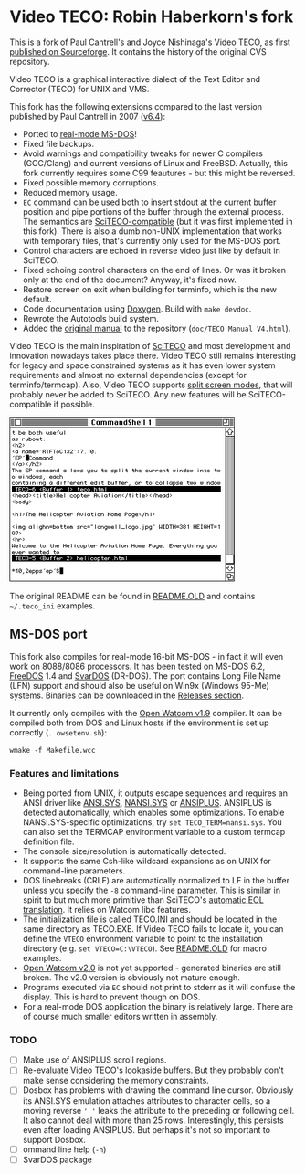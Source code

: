 # Video TECO: Robin Haberkorn's fork

This is a fork of Paul Cantrell's and Joyce Nishinaga's
Video TECO, as first [published on Sourceforge](https://sourceforge.net/projects/videoteco/).
It contains the history of the original CVS repository.

Video TECO is a graphical interactive dialect of the
Text Editor and Corrector (TECO) for UNIX and VMS.

This fork has the following extensions compared to the last
version published by Paul Cantrell in 2007
([v6.4](https://github.com/rhaberkorn/videoteco-fork/releases/tag/v6.4)):

* Ported to [real-mode MS-DOS](#ms-dos-port)!
* Fixed file backups.
* Avoid warnings and compatibility tweaks for newer C compilers (GCC/Clang) and current
  versions of Linux and FreeBSD.
  Actually, this fork currently requires some C99 feautures - but this might be reversed.
* Fixed possible memory corruptions.
* Reduced memory usage.
* `EC` command can be used both to insert stdout at the current buffer
  position and pipe portions of the buffer through the external process.
  The semantics are [SciTECO-compatible](https://rhaberkorn.github.io/sciteco/sciteco.7.html#Execute%20operating%20system%20command%20and%20filter%20buffer%20contents)
  (but it was first implemented in this fork).
  There is also a dumb non-UNIX implementation that works with temporary
  files, that's currently only used for the MS-DOS port.
* Control characters are echoed in reverse video just like by default in SciTECO.
* Fixed echoing control characters on the end of lines.
  Or was it broken only at the end of the document?
  Anyway, it's fixed now.
* Restore screen on exit when building for terminfo,
  which is the new default.
* Code documentation using [Doxygen](https://doxygen.nl/).
  Build with `make devdoc`.
* Rewrote the Autotools build system.
* Added the [original manual](https://www.copters.com/teco.html) to the repository
  (`doc/TECO Manual V4.html`).

Video TECO is the main inspiration of [SciTECO](https://rhaberkorn.github.io/sciteco) and most
development and innovation nowadays takes place there.
Video TECO still remains interesting for legacy and space constrained systems as it has even lower
system requirements and almost no external dependencies (except for terminfo/termcap).
Also, Video TECO supports [split screen modes](https://www.copters.com/teco.html#RTFToC132),
that will probably never be added to SciTECO.
Any new features will be SciTECO-compatible if possible.

![Split screen mode](doc/TECO%20Manual%20V4_files/teco_EP.gif)

The original README can be found in [README.OLD](README.OLD) and contains
`~/.teco_ini` examples.

## MS-DOS port

This fork also compiles for real-mode 16-bit MS-DOS - in fact it will even work on 8088/8086
processors.
It has been tested on MS-DOS 6.2, [FreeDOS](https://www.freedos.org/) 1.4 and
[SvarDOS](http://svardos.org/) (DR-DOS).
The port contains Long File Name (LFN) support and should also be useful
on Win9x (Windows 95-Me) systems.
Binaries can be downloaded in the [Releases section](https://github.com/rhaberkorn/videoteco-fork/releases).

It currently only compiles with the [Open Watcom v1.9](https://github.com/open-watcom/open-watcom-1.9)
compiler.
It can be compiled both from DOS and Linux hosts if the environment is
set up correctly (`. owsetenv.sh`):

    wmake -f Makefile.wcc

### Features and limitations

* Being ported from UNIX, it outputs escape sequences and requires an ANSI driver like
  [ANSI.SYS](https://en.wikipedia.org/wiki/ANSI.SYS),
  [NANSI.SYS](http://www.kegel.com/nansi/) or
  [ANSIPLUS](http://www.sweger.com/ansiplus/).
  ANSIPLUS is detected automatically, which enables some optimizations.
  To enable NANSI.SYS-specific optimizations, try `set TECO_TERM=nansi.sys`.
  You can also set the TERMCAP environment variable to a custom termcap definition file.
* The console size/resolution is automatically detected.
* It supports the same Csh-like wildcard expansions as on UNIX for
  command-line parameters.
* DOS linebreaks (CRLF) are automatically normalized to LF in the buffer unless
  you specify the `-8` command-line parameter.
  This is similar in spirit to but much more primitive than
  SciTECO's [automatic EOL translation](https://rhaberkorn.github.io/sciteco/sciteco.7.html#BUFFER%20RING).
  It relies on Watcom libc features.
* The initialization file is called TECO.INI and should be located in the same directory as TECO.EXE.
  If Video TECO fails to locate it, you can define the `VTECO` environment variable to
  point to the installation directory (e.g. `set VTECO=C:\VTECO`).
  See [README.OLD](README.OLD) for macro examples.
* [Open Watcom v2.0](https://github.com/open-watcom/open-watcom-v2) is not yet supported -
  generated binaries are still broken.
  The v2.0 version is obviously not mature enough.
* Programs executed via `EC` should not print to stderr as it will confuse the
  display.
  This is hard to prevent though on DOS.
* For a real-mode DOS application the binary is relatively large.
  There are of course much smaller editors written in assembly.

### TODO

- [ ] Make use of ANSIPLUS scroll regions.
- [ ] Re-evaluate Video TECO's lookaside buffers.
      But they probably don't make sense considering the memory constraints.
- [ ] Dosbox has problems with drawing the command line cursor.
      Obviously its ANSI.SYS emulation attaches attributes to character cells,
      so a moving reverse `' '` leaks the attribute to the preceding or following
      cell.
      It also cannot deal with more than 25 rows.
      Interestingly, this persists even after loading ANSIPLUS.
      But perhaps it's not so important to support Dosbox.
- [ ] ommand line help (`-h`)
- [ ] SvarDOS package
